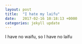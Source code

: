 ```yaml
---
layout: post
title:  "I hate my laifu"
date:   2017-02-16 10:18:13 +0000
categories: jekyll update
---
```

I have no waifu, so I have no laifu
